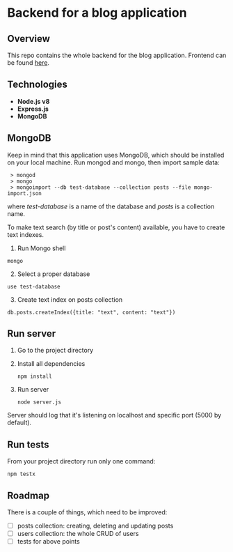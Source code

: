 # Backend for a blog application

## Overview
This repo contains the whole backend for the blog application. 
Frontend can be found [here](https://github.com/katarzyna-dusza/blog-frontend).

## Technologies
- **Node.js v8**
- **Express.js**
- **MongoDB**

## MongoDB
Keep in mind that this application uses MongoDB, which should be installed on your local machine. Run mongod and mongo, then import sample data:
```shell
 > mongod
 > mongo
 > mongoimport --db test-database --collection posts --file mongo-import.json
```

where _test-database_ is a name of the database and _posts_ is a collection name.

To make text search (by title or post's content) available, you have to create text indexes.
1. Run Mongo shell

```shell
mongo
```

2. Select a proper database
```shell
use test-database
```

3. Create text index on posts collection

```shell
db.posts.createIndex({title: "text", content: "text"})
```

## Run server
1. Go to the project directory

1. Install all dependencies
    ```shell
    npm install
    ```

1. Run server
    ```shell
    node server.js
    ```
Server should log that it's listening on localhost and specific port (5000 by default).

## Run tests
From your project directory run only one command:
```shell
npm testx
```

## Roadmap
There is a couple of things, which need to be improved:
- [ ] posts collection: creating, deleting and updating posts
- [ ] users collection: the whole CRUD of users
- [ ] tests for above points
